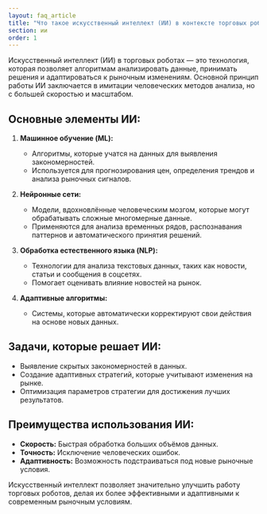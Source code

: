 ```yaml
---
layout: faq_article
title: "Что такое искусственный интеллект (ИИ) в контексте торговых роботов?"
section: ии
order: 1
---
```


Искусственный интеллект (ИИ) в торговых роботах — это технология, которая позволяет алгоритмам анализировать данные, принимать решения и адаптироваться к рыночным изменениям. Основной принцип работы ИИ заключается в имитации человеческих методов анализа, но с большей скоростью и масштабом.

## Основные элементы ИИ:

1. **Машинное обучение (ML):**  
   - Алгоритмы, которые учатся на данных для выявления закономерностей.  
   - Используется для прогнозирования цен, определения трендов и анализа рыночных сигналов.  

2. **Нейронные сети:**  
   - Модели, вдохновлённые человеческим мозгом, которые могут обрабатывать сложные многомерные данные.  
   - Применяются для анализа временных рядов, распознавания паттернов и автоматического принятия решений.  

3. **Обработка естественного языка (NLP):**  
   - Технологии для анализа текстовых данных, таких как новости, статьи и сообщения в соцсетях.  
   - Помогает оценивать влияние новостей на рынок.  

4. **Адаптивные алгоритмы:**  
   - Системы, которые автоматически корректируют свои действия на основе новых данных.  

## Задачи, которые решает ИИ:

- Выявление скрытых закономерностей в данных.  
- Создание адаптивных стратегий, которые учитывают изменения на рынке.  
- Оптимизация параметров стратегии для достижения лучших результатов.  

## Преимущества использования ИИ:

- **Скорость:** Быстрая обработка больших объёмов данных.  
- **Точность:** Исключение человеческих ошибок.  
- **Адаптивность:** Возможность подстраиваться под новые рыночные условия.  

Искусственный интеллект позволяет значительно улучшить работу торговых роботов, делая их более эффективными и адаптивными к современным рыночным условиям.
